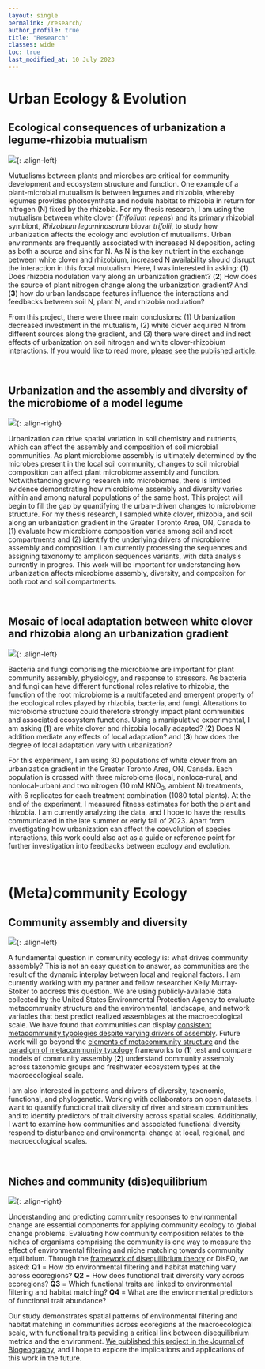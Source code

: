 ```yaml
---
layout: single
permalink: /research/
author_profile: true
title: "Research"
classes: wide
toc: true
last_modified_at: 10 July 2023
---
```


# Urban Ecology & Evolution

## Ecological consequences of urbanization a legume-rhizobia mutualism

![](../assets/images/clover_lab_2018.jpg){: .align-left} 

Mutualisms between plants and microbes are critical for community development and ecosystem structure and function. One example of a plant-microbial mutualism is between legumes and rhizobia, whereby legumes provides photosynthate and nodule habitat to rhizobia in return for nitrogen (N) fixed by the rhizobia. For my thesis research, I am using the mutualism between white clover (_Trifolium repens_) and its primary rhizobial symbiont, _Rhizobium leguminosarum_ biovar _trifolii_, to study how urbanization affects the ecology and evolution of mutualisms. Urban environments are frequently associated with increased N deposition, acting as both a source and sink for N. As N is the key nutrient in the exchange between white clover and rhizobium, increased N availability should disrupt the interaction in this focal mutualism. Here, I was interested in asking: (**1**) Does rhizobia nodulation vary along an urbanization gradient? (**2**) How does the source of plant nitrogen change along the urbanization gradient? And (**3**) how do urban landscape features influence the interactions and feedbacks between soil N, plant N, and rhizobia nodulation?

From this project, there were three main conclusions: (1) Urbanization decreased investment in the mutualism, (2) white clover acquired N from different sources along the gradient, and (3) there were direct and indirect effects of urbanization on soil nitrogen and white clover-rhizobium interactions. If you would like to read more, [please see the published article](https://onlinelibrary.wiley.com/doi/full/10.1111/oik.08341).

<br/>

## Urbanization and the assembly and diversity of the microbiome of a model legume

![](../assets/images/clover_flower_2021.jpeg){: .align-right} 

Urbanization can drive spatial variation in soil chemistry and nutrients, which can affect the assembly and composition of soil microbial communities. As plant microbiome assembly is ultimately determined by the microbes present in the local soil community, changes to soil microbial composition can affect plant microbiome assembly and function. Notwithstanding growing research into microbiomes, there is limited evidence demonstrating how microbiome assembly and diversity varies within and among natural populations of the same host. This project will begin to fill the gap by quantifying the urban-driven changes to microbiome structure. For my thesis research, I sampled white clover, rhizobia, and soil along an urbanization gradient in the Greater Toronto Area, ON, Canada to (1) evaluate how microbiome composition varies among soil and root compartments and (2) identify the underlying drivers of microbiome assembly and composition. I am currently processing the sequences and assigning taxonomy to amplicon sequences variants, with data analysis currently in progres. This work will be important for understanding how urbanization affects microbiome assembly, diversity, and compositon for both root and soil compartments.

<br/>

## Mosaic of local adaptation between white clover and rhizobia along an urbanization gradient

![](../assets/images/local_adaptation_plot.jpeg){: .align-left} 

Bacteria and fungi comprising the microbiome are important for plant community assembly, physiology, and response to stressors. As bacteria and fungi can have different functional roles relative to rhizobia, the function of the root microbiome is a multifaceted and emergent property of the ecological roles played by rhizobia, bacteria, and fungi. Alterations to microbiome structure could therefore strongly impact plant communities and associated ecosystem functions. Using a manipulative experimental, I am asking (**1**) are white clover and rhizobia locally adapted? (**2**) Does N addition mediate any effects of local adaptation? and (**3**) how does the degree of local adaptation vary with urbanization?

For this experiment, I am using 30 populations of white clover from an urbanization gradient in the Greater Toronto Area, ON, Canada. Each population is crossed with three microbiome (local, nonloca-rural, and nonlocal-urban) and two nitrogen (10 mM KNO<sub>3</sub>, ambient N) treatments, with 6 replicates for each treatment combination (1080 total plants). At the end of the experiment, I measured fitness estimates for both the plant and rhizobia. I am currently analyzing the data, and I hope to have the results communicated in the late summer or early fall of 2023. Apart from investigating how urbanization can affect the coevolution of species interactions, this work could also act as a guide or reference point for further investigation into feedbacks between ecology and evolution.

<br/>

# (Meta)community Ecology

## Community assembly and diversity

![](../assets/images/stream_HE1_riffle.jpg){: .align-left} 

A fundamental question in community ecology is: what drives community assembly? This is not an easy question to answer, as communities are the result of the dynamic interplay between local and regional factors. I am currently working with my partner and fellow researcher Kelly Murray-Stoker to address this question. We are using publicly-available data collected by the United States Environmental Protection Agency to evaluate metacommunity structure and the environmental, landscape, and network variables that best predict realized assemblages at the macroecological scale. We have found that communities can display [consistent metacommunity typologies despite varying drivers of assembly](https://besjournals.onlinelibrary.wiley.com/doi/full/10.1111/1365-2656.13220). Future work will go beyond the [elements of metacommunity structure](https://onlinelibrary.wiley.com/doi/full/10.1034/j.1600-0706.2002.970210.x) and the [paradigm of metacommunity typology](https://onlinelibrary.wiley.com/doi/full/10.1111/j.1461-0248.2004.00608.x) frameworks to (**1**) test and compare models of community assembly (**2**) understand community assembly across taxonomic groups and freshwater ecosystem types at the macroecological scale.  

I am also interested in patterns and drivers of diversity, taxonomic, functional, and phylogenetic. Working with collaborators on open datasets, I want to quantify functional trait diversity of river and stream communities and to identify predictors of trait diversity across spatial scales. Additionally, I want to examine how communities and associated functional diversity respond to disturbance and environmental change at local, regional, and macroecological scales.

<br/>
 
## Niches and community (dis)equilibrium

![](../assets/images/stream_HE1_run.jpg){: .align-right}

Understanding and predicting community responses to environmental change are essential components for applying community ecology to global change problems. Evaluating how community composition relates to the niches of organisms comprising the community is one way to measure the effect of environmental filtering and niche matching towards community equilibrium. Through the [framework of disequilibrium theory](https://esajournals.onlinelibrary.wiley.com/doi/full/10.1890/14-0589.1) or DisEQ, we asked:
**Q1** = How do environmental filtering and habitat matching vary across ecoregions?
**Q2** = How does functional trait diversity vary across ecoregions?
**Q3** = Which functional traits are linked to environmental filtering and habitat matching?
**Q4** = What are the environmental predictors of functional trait abundance?

Our study demonstrates spatial patterns of environmental filtering and habitat matching in communities across ecoregions at the macroecological scale, with functional traits providing a critical link between disequilibrium metrics and the environment. [We published this project in the Journal of Biogeography](http://onlinelibrary.wiley.com/doi/abs/10.1111/jbi.14501), and I hope to explore the implications and applications of this work in the future.

